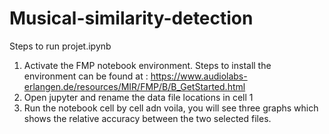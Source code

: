 # Musical-similarity-detection

Steps to run projet.ipynb
1) Activate the FMP notebook environment. Steps to install the environment can be found at : https://www.audiolabs-erlangen.de/resources/MIR/FMP/B/B_GetStarted.html
2) Open jupyter and rename the data file locations in cell 1
3) Run the notebook cell by cell adn voila, you will see three graphs which shows the relative accuracy between the two selected files.
